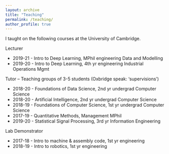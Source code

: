 ```yaml
---
layout: archive
title: "Teaching"
permalink: /teaching/
author_profile: true
---
```


I taught on the following courses at the University of Cambridge. 

Lecturer  
* 2019-21 	- Intro to Deep Learning, 		      	MPhil engineering Data and Modelling
*	2019-20 	- Intro to Deep Learning, 		      	4th yr engineering Industrial Operations Mgmt

Tutor – Teaching groups of 3-5 students (Oxbridge speak: ‘supervisions’)  
*	2018-20 	- Foundations of Data Science, 	      	2nd yr undergrad Computer Science
*	2018-20 	- Artificial Intelligence, 		      	2nd yr undergrad Computer Science
*	2018-19 	- Foundations of Computer Science,   	1st yr undergrad Computer Science
*	2017-19	- Quantitative Methods, 			Management MPhil
*	2019-20 	- Statistical Signal Processing, 	       	3rd yr Information Engineering

Lab Demonstrator  
*	2017-18 	- Intro to machine & assembly code, 	1st yr engineering
*	2018-19 	- Intro to robotics,				1st yr engineering

<!-- ## Supervising ## -->
<!-- Master’s Thesis -->
<!-- *	2018-19, David Ratiney, Uncertainty in Neural Networks: Application to supply chain forecasting -->

